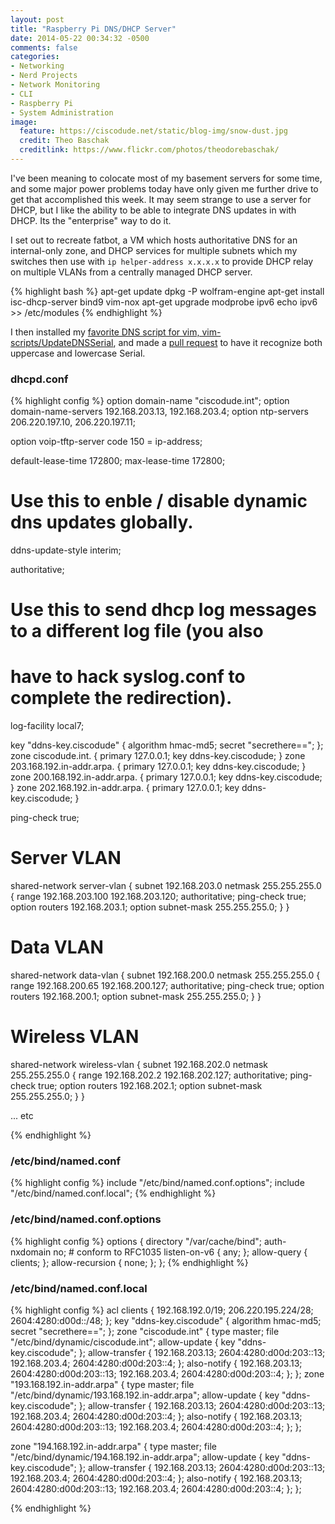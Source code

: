 ```yaml
---
layout: post
title: "Raspberry Pi DNS/DHCP Server"
date: 2014-05-22 00:34:32 -0500
comments: false
categories:
- Networking
- Nerd Projects
- Network Monitoring
- CLI
- Raspberry Pi
- System Administration
image:
  feature: https://ciscodude.net/static/blog-img/snow-dust.jpg
  credit: Theo Baschak
  creditlink: https://www.flickr.com/photos/theodorebaschak/
---
```

I've been meaning to colocate most of my basement servers for some time, and some major power problems today have only given me further drive to get that accomplished this week. It may seem strange to use a server for DHCP, but I like the ability to be able to integrate DNS updates in with DHCP. Its the "enterprise" way to do it.

I set out to recreate fatbot, a VM which hosts authoritative DNS for an internal-only zone, and DHCP services for multiple subnets which my switches then use with `ip helper-address x.x.x.x` to provide DHCP relay on multiple VLANs from a centrally managed DHCP server.

{% highlight bash %}
apt-get update
dpkg -P wolfram-engine
apt-get install isc-dhcp-server bind9 vim-nox
apt-get upgrade
modprobe ipv6
echo ipv6 >> /etc/modules
{% endhighlight %}

I then installed my [favorite DNS script for vim, vim-scripts/UpdateDNSSerial](https://github.com/vim-scripts/UpdateDNSSerial), and made a [pull request](https://github.com/vim-scripts/UpdateDNSSerial/pull/1) to have it recognize both uppercase and lowercase Serial.

### dhcpd.conf ###

{% highlight config %}
option domain-name "ciscodude.int";
option domain-name-servers 192.168.203.13, 192.168.203.4;
option ntp-servers 206.220.197.10, 206.220.197.11;

option voip-tftp-server code 150 = ip-address;

default-lease-time 172800;
max-lease-time 172800;

# Use this to enble / disable dynamic dns updates globally.
ddns-update-style interim;

authoritative;

# Use this to send dhcp log messages to a different log file (you also
# have to hack syslog.conf to complete the redirection).
log-facility local7;

key "ddns-key.ciscodude" {
        algorithm hmac-md5;
        secret "secrethere==";
};
zone ciscodude.int. {
    primary 127.0.0.1;
    key ddns-key.ciscodude;
}
zone 203.168.192.in-addr.arpa. {
    primary 127.0.0.1;
    key ddns-key.ciscodude;
}
zone 200.168.192.in-addr.arpa. {
    primary 127.0.0.1;
    key ddns-key.ciscodude;
}
zone 202.168.192.in-addr.arpa. {
    primary 127.0.0.1;
    key ddns-key.ciscodude;
}

ping-check true;

# Server VLAN
shared-network server-vlan {
 subnet 192.168.203.0 netmask 255.255.255.0 {
  range 192.168.203.100 192.168.203.120;
  authoritative;
  ping-check true;
  option routers 192.168.203.1;
  option subnet-mask 255.255.255.0;
 }
}

# Data VLAN
shared-network data-vlan {
 subnet 192.168.200.0 netmask 255.255.255.0 {
  range 192.168.200.65 192.168.200.127;
  authoritative;
  ping-check true;
  option routers 192.168.200.1;
  option subnet-mask 255.255.255.0;
 }
}

# Wireless VLAN
shared-network wireless-vlan {
 subnet 192.168.202.0 netmask 255.255.255.0 {
  range 192.168.202.2 192.168.202.127;
  authoritative;
  ping-check true;
  option routers 192.168.202.1;
  option subnet-mask 255.255.255.0;
 }
}

... etc

{% endhighlight %}

### /etc/bind/named.conf ###

{% highlight config %}
include "/etc/bind/named.conf.options";
include "/etc/bind/named.conf.local";
{% endhighlight %}

### /etc/bind/named.conf.options ###

{% highlight config %}
options {
	directory "/var/cache/bind";
	auth-nxdomain no;    # conform to RFC1035
	listen-on-v6 { any; };
  allow-query { clients; };
  allow-recursion { none; };
};
{% endhighlight %}

### /etc/bind/named.conf.local ###

{% highlight config %}
acl clients {
        192.168.192.0/19;
        206.220.195.224/28;
        2604:4280:d00d::/48;
};
key "ddns-key.ciscodude" {
        algorithm hmac-md5;
        secret "secrethere==";
};
zone "ciscodude.int" {
        type master;
        file "/etc/bind/dynamic/ciscodude.int";
        allow-update {
                key "ddns-key.ciscodude";
        };
        allow-transfer {
                192.168.203.13; 2604:4280:d00d:203::13; 192.168.203.4; 2604:4280:d00d:203::4;
        };
        also-notify {
                192.168.203.13; 2604:4280:d00d:203::13; 192.168.203.4; 2604:4280:d00d:203::4;
        };
};
zone "193.168.192.in-addr.arpa" { type master; file "/etc/bind/dynamic/193.168.192.in-addr.arpa"; allow-update { key "ddns-key.ciscodude"; }; allow-transfer { 192.168.203.13; 2604:4280:d00d:203::13; 192.168.203.4; 2604:4280:d00d:203::4; }; also-notify { 192.168.203.13; 2604:4280:d00d:203::13; 192.168.203.4; 2604:4280:d00d:203::4; }; };

zone "194.168.192.in-addr.arpa" { type master; file "/etc/bind/dynamic/194.168.192.in-addr.arpa"; allow-update { key "ddns-key.ciscodude"; }; allow-transfer { 192.168.203.13; 2604:4280:d00d:203::13; 192.168.203.4; 2604:4280:d00d:203::4; }; also-notify { 192.168.203.13; 2604:4280:d00d:203::13; 192.168.203.4; 2604:4280:d00d:203::4; }; };

{% endhighlight %}
